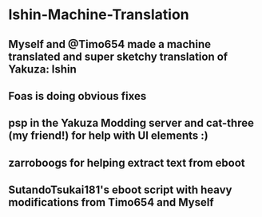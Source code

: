 # Ishin-Machine-Translation
## Myself and @Timo654 made a machine translated and super sketchy translation of Yakuza: Ishin
## Foas is doing obvious fixes  
## psp in the Yakuza Modding server and cat-three (my friend!) for help with UI elements :)
## zarroboogs for helping extract text from eboot
## SutandoTsukai181's eboot script with heavy modifications from Timo654 and Myself
